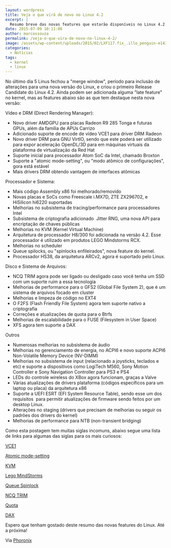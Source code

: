 ```yaml
---
layout: wordpress
title: Veja o que virá de novo no Linux 4.2
excerpt: |
  Resumo breve das novas features que estarão disponíveis no Linux 4.2
date: 2015-07-09 10:11:08
author: marcossouza
permalink: /veja-o-que-vira-de-novo-no-linux-4-2/
image: /assets/wp-content/uploads/2015/02/LXF117.fix_.illo_penguin-e1424908179658.jpg
categories:
  - Notícias
tags:
  - kernel
  - linux
---
```


No último dia 5 Linus fechou a "merge window", período para inclusão de alterações para uma nova versão do Linux, e criou o primeiro Release Candidate do Linux 4.2. Ainda podem ser adicionada alguma "late feature" no kernel, mas as features abaixo são as que tem destaque nesta nova versão:

<!--more-->

Vídeo e DRM (Direct Rendering Manager):
<ul>
	<li>Novo driver AMDGPU para placas Radeon R9 285 Tonga e futuras GPUs, além da família de APUs Carrizo</li>
	<li>Adicionado suporte de encode de vídeo VCE1 para driver DRM Radeon</li>
	<li>Novo driver DRM para GNU VirtIO, sendo que este poderá ser utilizado para expor aceleração OpenDL/3D para em máquinas virtuais da plataforma de virtualização da Red Hat</li>
	<li>Suporte inicial para processador Atom SoC da Intel, chamado Broxton</li>
	<li>Suporte a "atomic mode-setting", ou "modo atômico de configurações", gora está estável</li>
	<li>Mais drivers DRM obtendo vantagem de interfaces atômicas</li>
</ul>
Processador e Sistema:
<ul>
	<li>Mais código Assembly x86 foi melhorado/removido</li>
	<li>Novas placas e SoCs como Freescale i.MX7D, ZTE ZX296702, e HiSilicon hi6220 suportadas</li>
	<li>Melhorias no subsistema de tracing/performance para processadores Intel</li>
	<li>Subsistema de criptografia adicionado  Jitter RNG, uma nova API para encriptação de chaves públicas</li>
	<li>Melhorias no KVM (Kernel Virtual Machine)</li>
	<li>Arquitetura de processador H8/300 foi adicionada na versão 4.2. Esse processador é utilizado em produtos LEGO Mindstorms RCX.</li>
	<li>Melhorias no scheduler</li>
	<li>Queue spilocks, ou "spinlocks enfileirados", nova feature do kernel.</li>
	<li>Processador HS38, da arquitetura ARCv2, agora é suportado pelo Linux.</li>
</ul>
Disco e Sistema de Arquivos:
<ul>
	<li>NCQ TRIM agora pode ser ligado ou desligado caso você tenha um SSD com um suporte ruim a essa tecnologia</li>
	<li>Melhorias de performance para o GFS2 (Global File System 2), que é um sistema de arquivos focado em cluster</li>
	<li>Melhorias e limpeza de código no EXT4</li>
	<li>O F2FS (Flash Friendly File System) agora tem suporte nativo a criptografia</li>
	<li>Correções e atualizações de quota para o Btrfs</li>
	<li>Melhorias de escalabilidade para o FUSE (Filesystem in User Space)</li>
	<li>XFS agora tem suporte a DAX</li>
</ul>
Outros
<ul>
	<li>Numerosas melhorias no subsistema de áudio</li>
	<li>Melhorias no gerenciamento de energia, no ACPI6 e novo suporte ACPI6 Non-Volatile Memory Device (NV-DIMM)</li>
	<li>Melhorias no subsistema de input (relacionado a joysticks, teclados e etc) e suporte a dispositivos como LogiTech M560, Sony Motion Controller e Sony Navigation Controller para PS3 e PS4</li>
	<li>LEDs do controle wireless do XBox agora funcionam, graças a Valve</li>
	<li>Várias atualizações de drivers plataforma (códigos específicos para um laptop ou placa) da arquitetura x86</li>
	<li>Suporte a UEFI ESRT (EFI System Resource Table), sendo esse um dos requisitos  para permitir atualizações de firmware sendo feitos por um desktop Linux.</li>
	<li>Alterações no staging (drivers que precisam de melhorias ou seguir os padrões dos drivers do kernel)</li>
	<li>Melhorias de performance para NTB (non-transient bridging)</li>
</ul>
Como esta postagem tem muitas siglas incomuns, abaixo segue uma lista de links para algumas das siglas para os mais curiosos:

<a href="https://en.wikipedia.org/wiki/Video_Coding_Engine" target="_blank">VCE1</a>

<a href="https://en.wikipedia.org/wiki/Mode_setting" target="_blank">Atomic mode-setting</a>

<a href="https://pt.wikipedia.org/wiki/Kernel-based_Virtual_Machine" target="_blank">KVM</a>

<a href="http://www.lego.com/en-us/mindstorms/?domainredir=mindstorms.lego.com" target="_blank">Lego MindStorms</a>

<a href="http://www.phoronix.com/scan.php?page=news_item&amp;px=queue-spinlocks-linux-4.2" target="_blank">Queue Spinlock</a>

<a href="https://en.wikipedia.org/wiki/Native_Command_Queuing" target="_blank">NCQ TRIM</a>

<a href="http://www.vivaolinux.com.br/artigo/Linux-Quota-de-disco" target="_blank">Quota</a>

<a href="http://lwn.net/Articles/618064/" target="_blank">DAX</a>

Espero que tenham gostado deste resumo das novas features do Linux. Até a próxima!

Via <a href="http://www.phoronix.com/scan.php?page=article&amp;item=linux-42-features&amp;num=1" target="_blank">Phoronix</a>

&nbsp;